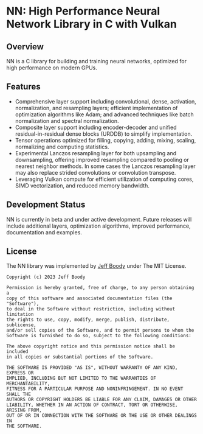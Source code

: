 NN: High Performance Neural Network Library in C with Vulkan
============================================================

Overview
--------

NN is a C library for building and training neural networks,
optimized for high performance on modern GPUs.

Features
--------

* Comprehensive layer support including convolutional,
  dense, activation, normalization, and resampling layers;
  efficient implementation of optimization algorithms like
  Adam; and advanced techniques like batch normalization and
  spectral normalization.
* Composite layer support including encoder-decoder and
  unified residual-in-residual dense blocks (URDDB) to
  simplify implementation.
* Tensor operations optimized for filling, copying, adding,
  mixing, scaling, normalizing and computing statistics.
* Experimental Lanczos resampling layer for both upsampling
  and downsampling, offering improved resampling compared
  to pooling or nearest neighbor methods. In some cases the
  Lanczos resampling layer may also replace strided
  convolutions or convolution transpose.
* Leveraging Vulkan compute for efficient utilization of
  computing cores, SIMD vectorization, and reduced memory
  bandwidth.

Development Status
------------------

NN is currently in beta and under active development. Future
releases will include additional layers, optimization
algorithms, improved performance, documentation and
examples.

License
-------

The NN library was implemented by
[Jeff Boody](mailto:jeffboody@gmail.com)
under The MIT License.

	Copyright (c) 2023 Jeff Boody

	Permission is hereby granted, free of charge, to any person obtaining a
	copy of this software and associated documentation files (the "Software"),
	to deal in the Software without restriction, including without limitation
	the rights to use, copy, modify, merge, publish, distribute, sublicense,
	and/or sell copies of the Software, and to permit persons to whom the
	Software is furnished to do so, subject to the following conditions:

	The above copyright notice and this permission notice shall be included
	in all copies or substantial portions of the Software.

	THE SOFTWARE IS PROVIDED "AS IS", WITHOUT WARRANTY OF ANY KIND, EXPRESS OR
	IMPLIED, INCLUDING BUT NOT LIMITED TO THE WARRANTIES OF MERCHANTABILITY,
	FITNESS FOR A PARTICULAR PURPOSE AND NONINFRINGEMENT. IN NO EVENT SHALL THE
	AUTHORS OR COPYRIGHT HOLDERS BE LIABLE FOR ANY CLAIM, DAMAGES OR OTHER
	LIABILITY, WHETHER IN AN ACTION OF CONTRACT, TORT OR OTHERWISE, ARISING FROM,
	OUT OF OR IN CONNECTION WITH THE SOFTWARE OR THE USE OR OTHER DEALINGS IN
	THE SOFTWARE.
